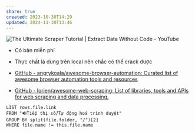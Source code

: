 ```yaml
---
share: true
created: 2023-10-30T14:29
updated: 2024-11-30T13:46
---
```


![The Ultimate Scraper Tutorial | Extract Data Without Code - YouTube](https://youtu.be/26Gt_9kFVok?si=4jzHc0Ni0UEcHZ-p)
- Có bản miễn phí
- Thực chất là dùng trên local nên chắc có thể crack được

- [GitHub - angrykoala/awesome-browser-automation: Curated list of awesome browser automation tools and resources](https://github.com/angrykoala/awesome-browser-automation)
- [GitHub - lorien/awesome-web-scraping: List of libraries, tools and APIs for web scraping and data processing.](https://github.com/lorien/awesome-web-scraping)

```dataview
LIST rows.file.link
FROM "🔊Tiếp thị số/Tự động hoá trình duyệt"
GROUP BY split(file.folder, "/")[2]
WHERE file.name != this.file.name
```